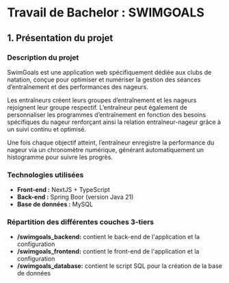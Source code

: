 # Travail de Bachelor : SWIMGOALS

## 1. Présentation du projet

### Description du projet

SwimGoals est une application web spécifiquement dédiée aux clubs de natation, conçue pour optimiser et numériser la gestion des séances d’entraînement et des performances des nageurs.

Les entraîneurs créent leurs groupes d’entraînement et les nageurs rejoignent leur groupe respectif. L’entraîneur peut également de personnaliser les programmes d’entraînement en fonction des besoins spécifiques du nageur renforçant ainsi la relation entraîneur-nageur grâce à un suivi continu et optimisé.

Une fois chaque objectif atteint, l’entraîneur enregistre la performance du nageur via un chronomètre numérique, générant automatiquement un histogramme pour suivre les progrès.

### Technologies utilisées

- **Front-end :** NextJS + TypeScript
- **Back-end :** Spring Boor (version Java 21)
- **Base de données :** MySQL

### Répartition des différentes couches 3-tiers

- **/swimgoals_backend:** contient le back-end de l'application et la configuration
- **/swimgoals_frontend:** contient le front-end de l'application et la configuration
- **/swimgoals_database:** contient le script SQL pour la création de la base de données
